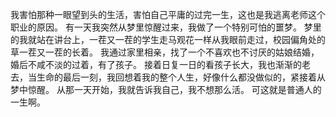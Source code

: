 我害怕那种一眼望到头的生活，害怕自己平庸的过完一生，这也是我逃离老师这个职业的原因。
有一天我突然从梦里惊醒过来，我做了一个特别可怕的噩梦。
梦里的我就站在讲台上，一茬又一茬的学生走马观花一样从我眼前走过，校园偏角处的草一茬又一茬的长着。
我通过家里相亲，找了一个不喜欢也不讨厌的姑娘结婚，婚后不咸不淡的过着，有了孩子。
接着日复一日的看孩子长大，我也渐渐的老去，当生命的最后一刻，我回想着我的整个人生，好像什么都没做似的，紧接着从梦中惊醒。
从那一天开始，我就告诉我自己，我不想那么活。
可这就是普通人的一生啊。